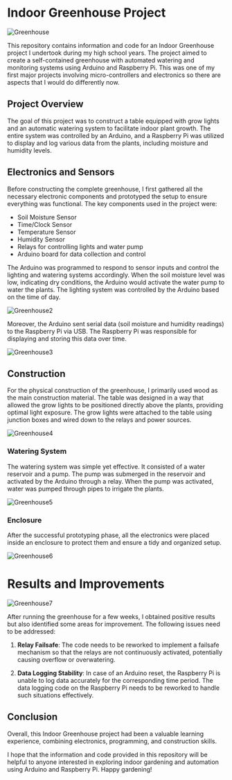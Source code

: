 # Indoor Greenhouse Project

![Greenhouse](/assets/greenhouse_image2.jpg)

This repository contains information and code for an Indoor Greenhouse project I undertook during my high school years. The project aimed to create a self-contained greenhouse with automated watering and monitoring systems using Arduino and Raspberry Pi. This was one of my first major projects involving micro-controllers and electronics so there are aspects that I would do differently now.

## Project Overview

The goal of this project was to construct a table equipped with grow lights and an automatic watering system to facilitate indoor plant growth. The entire system was controlled by an Arduino, and a Raspberry Pi was utilized to display and log various data from the plants, including moisture and humidity levels.

## Electronics and Sensors

Before constructing the complete greenhouse, I first gathered all the necessary electronic components and prototyped the setup to ensure everything was functional. The key components used in the project were:

- Soil Moisture Sensor
- Time/Clock Sensor
- Temperature Sensor
- Humidity Sensor
- Relays for controlling lights and water pump
- Arduino board for data collection and control

The Arduino was programmed to respond to sensor inputs and control the lighting and watering systems accordingly. When the soil moisture level was low, indicating dry conditions, the Arduino would activate the water pump to water the plants. The lighting system was controlled by the Arduino based on the time of day.

![Greenhouse2](/assets/prototype1.jpg)

Moreover, the Arduino sent serial data (soil moisture and humidity readings) to the Raspberry Pi via USB. The Raspberry Pi was responsible for displaying and storing this data over time.

![Greenhouse3](/assets/pi.jpg)

## Construction

For the physical construction of the greenhouse, I primarily used wood as the main construction material. The table was designed in a way that allowed the grow lights to be positioned directly above the plants, providing optimal light exposure.
The grow lights were attached to the table using junction boxes and wired down to the relays and power sources.

![Greenhouse4](/assets/table.jpg)

### Watering System

The watering system was simple yet effective. It consisted of a water reservoir and a pump. The pump was submerged in the reservoir and activated by the Arduino through a relay. When the pump was activated, water was pumped through pipes to irrigate the plants.

![Greenhouse5](/assets/water.jpg)

### Enclosure

After the successful prototyping phase, all the electronics were placed inside an enclosure to protect them and ensure a tidy and organized setup.

![Greenhouse6](/assets/enclosure.jpg)

# Results and Improvements

![Greenhouse7](/assets/greenhouse_image3.png)

After running the greenhouse for a few weeks, I obtained positive results but also identified some areas for improvement. The following issues need to be addressed:

1. **Relay Failsafe**: The code needs to be reworked to implement a failsafe mechanism so that the relays are not continuously activated, potentially causing overflow or overwatering.

2. **Data Logging Stability**: In case of an Arduino reset, the Raspberry Pi is unable to log data accurately for the corresponding time period. The data logging code on the Raspberry Pi needs to be reworked to handle such situations effectively.

## Conclusion

Overall, this Indoor Greenhouse project had been a valuable learning experience, combining electronics, programming, and construction skills.

I hope that the information and code provided in this repository will be helpful to anyone interested in exploring indoor gardening and automation using Arduino and Raspberry Pi. Happy gardening!
